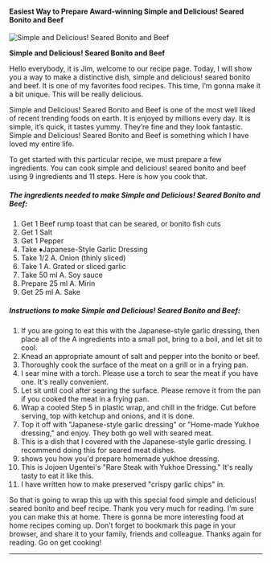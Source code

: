             

#### Easiest Way to Prepare Award-winning Simple and Delicious! Seared Bonito and Beef

![Simple and Delicious! Seared Bonito and Beef](https://img-global.cpcdn.com/recipes/5968052341440512/751x532cq70/simple-and-delicious-seared-bonito-and-beef-recipe-main-photo.jpg)

**Simple and Delicious! Seared Bonito and Beef**

Hello everybody, it is Jim, welcome to our recipe page. Today, I will show you a way to make a distinctive dish, simple and delicious! seared bonito and beef. It is one of my favorites food recipes. This time, I’m gonna make it a bit unique. This will be really delicious.

Simple and Delicious! Seared Bonito and Beef is one of the most well liked of recent trending foods on earth. It is enjoyed by millions every day. It is simple, it’s quick, it tastes yummy. They’re fine and they look fantastic. Simple and Delicious! Seared Bonito and Beef is something which I have loved my entire life.

To get started with this particular recipe, we must prepare a few ingredients. You can cook simple and delicious! seared bonito and beef using 9 ingredients and 11 steps. Here is how you cook that.

##### The ingredients needed to make Simple and Delicious! Seared Bonito and Beef:

1.  Get 1 Beef rump toast that can be seared, or bonito fish cuts
2.  Get 1 Salt
3.  Get 1 Pepper
4.  Take ♦︎Japanese-Style Garlic Dressing
5.  Take 1/2 A. Onion (thinly sliced)
6.  Take 1 A. Grated or sliced garlic
7.  Take 50 ml A. Soy sauce
8.  Prepare 25 ml A. Mirin
9.  Get 25 ml A. Sake

##### Instructions to make Simple and Delicious! Seared Bonito and Beef:

1.  If you are going to eat this with the Japanese-style garlic dressing, then place all of the A ingredients into a small pot, bring to a boil, and let sit to cool.
2.  Knead an appropriate amount of salt and pepper into the bonito or beef.
3.  Thoroughly cook the surface of the meat on a grill or in a frying pan.
4.  I sear mine with a torch. Please use a torch to sear the meat if you have one. It's really convenient.
5.  Let sit until cool after searing the surface. Please remove it from the pan if you cooked the meat in a frying pan.
6.  Wrap a cooled Step 5 in plastic wrap, and chill in the fridge. Cut before serving, top with ketchup and onions, and it is done.
7.  Top it off with "Japanese-style garlic dressing" or "Home-made Yukhoe dressing," and enjoy. They both go well with seared meat.
8.  This is a dish that I covered with the Japanese-style garlic dressing. I recommend doing this for seared meat dishes.
9.  shows you how you'd prepare homemade yukhoe dressing.
10.  This is Jojoen Ugentei's "Rare Steak with Yukhoe Dressing." It's really tasty to eat it like this.
11.  I have written how to make preserved "crispy garlic chips" in.

So that is going to wrap this up with this special food simple and delicious! seared bonito and beef recipe. Thank you very much for reading. I’m sure you can make this at home. There is gonna be more interesting food at home recipes coming up. Don’t forget to bookmark this page in your browser, and share it to your family, friends and colleague. Thanks again for reading. Go on get cooking!

* * *